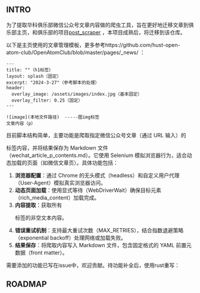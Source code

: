## INTRO

为了提取华科俱乐部微信公众号文章内容做的爬虫工具，旨在更好地迁移文章到俱乐部主页，和俱乐部的项目[post_scraper](https://github.com/hust-open-atom-club/post_scraper) ，本项目成熟后，将迁移到该仓库。

以下是主页使用的文章管理模板，更多参考https://github.com/hust-open-atom-club/OpenAtomClub/blob/master/pages/_news/  ：

```
---
title: ""（h1标签）
layout: splash（固定）
excerpt: "2024-3-27"（参考脚本的处理）
header:
  overlay_image: /assets/images/index.jpg（基本固定）
  overlay_filter: 0.25（固定）
---

![image](本地文件路径)  -----图img标签
文章内容（p）

```

目前脚本结构简单，主要功能是爬取指定微信公众号文章（通过 URL 输入）的 <p> 标签内容，并将结果保存为 Markdown 文件（wechat_article_p_contents.md）。它使用 Selenium 模拟浏览器行为，适合动态加载的页面（如微信文章页）。具体功能包括：

1. **浏览器配置**：通过 Chrome 的无头模式（headless）和自定义用户代理（User-Agent）模拟真实浏览器访问。
2. **动态页面加载**：使用显式等待（WebDriverWait）确保目标元素（rich_media_content）加载完成。
3. **内容提取**：获取所有 <p> 标签的非空文本内容。
4. **错误重试机制**：支持最大重试次数（MAX_RETRIES），结合指数退避策略（exponential backoff）处理网络或加载失败。
5. **结果保存**：将爬取内容写入 Markdown 文件，包含固定格式的 YAML 前置元数据（front matter）。

需要添加的功能已写在issue中，欢迎贡献。待功能补全后，使用rust重写：







## ROADMAP
